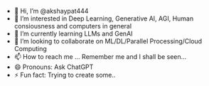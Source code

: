- 👋 Hi, I’m @akshaypat444
- 👀 I’m interested in Deep Learning, Generative AI, AGI, Human consiousness and computers in general
- 🌱 I’m currently learning LLMs and GenAI
- 💞️ I’m looking to collaborate on ML/DL/Parallel Processing/Cloud Computing
- 📫 How to reach me ... Remember me and I shall be seen...
- 😄 Pronouns: Ask ChatGPT
- ⚡ Fun fact: Trying to create some..

<!---
akshaypat444/akshaypat444 is a ✨ special ✨ repository because its `README.md` (this file) appears on your GitHub profile.
You can click the Preview link to take a look at your changes.
--->
